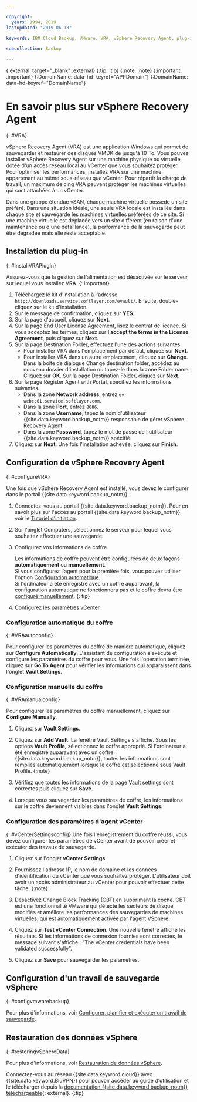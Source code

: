 ```yaml
---

copyright:
  years: 1994, 2019
lastupdated: "2019-06-13"

keywords: IBM Cloud Backup, VMware, VRA, vSphere Recovery Agent, plug-in, plugin, EVault, Carbonite, vSphere

subcollection: Backup

---
```

{:external: target="_blank" .external}
{:tip: .tip}
{:note: .note}
{:important: .important}
{:DomainName: data-hd-keyref="APPDomain"}
{:DomainName: data-hd-keyref="DomainName"}

# En savoir plus sur vSphere Recovery Agent
{: #VRA}

vSphere Recovery Agent (VRA) est une application Windows qui permet de sauvegarder et restaurer des disques VMDK de jusqu'à 10 To. Vous pouvez installer vSphere Recovery Agent sur une machine physique ou virtuelle dotée d'un accès réseau local au vCenter que vous souhaitez protéger. Pour optimiser les performances, installez VRA sur une machine appartenant au même sous-réseau que vCenter. Pour répartir la charge de travail, un maximum de cinq VRA peuvent protéger les machines virtuelles qui sont attachées à un vCenter.

Dans une grappe étendue vSAN, chaque machine virtuelle possède un site préféré. Dans une situation idéale, une seule VRA locale est installée dans chaque site et sauvegarde les machines virtuelles préférées de ce site. Si une machine virtuelle est déplacée vers un site différent (en raison d'une maintenance ou d'une défaillance), la performance de la sauvegarde peut être dégradée mais elle reste acceptable.

## Installation du plug-in
{: #installVRAPlugin}

Assurez-vous que la gestion de l'alimentation est désactivée sur le serveur sur lequel vous installez VRA.
{: important}

1. Téléchargez le kit d'installation à l'adresse `http://downloads.service.softlayer.com/evault/`. Ensuite, double-cliquez sur le kit d'installation.
2. Sur le message de confirmation, cliquez sur **YES**.
3. Sur la page d'accueil, cliquez sur **Next**.
4. Sur la page End User License Agreement, lisez le contrat de licence. Si vous acceptez les termes, cliquez sur **I accept the terms in the License Agreement**, puis cliquez sur **Next**.
5. Sur la page Destination Folder, effectuez l'une des actions suivantes.
   * Pour installer VRA dans l'emplacement par défaut, cliquez sur **Next**.
   * Pour installer VRA dans un autre emplacement, cliquez sur **Change**. Dans la boîte de dialogue Change destination folder, accédez au nouveau dossier d'installation ou tapez-le dans la zone Folder name. Cliquez sur **OK**. Sur la page Destination Folder, cliquez sur **Next**.
6. Sur la page Register Agent with Portal, spécifiez les informations suivantes.
   * Dans la zone **Network address**, entrez `ev-webcc01.service.softlayer.com`.
   * Dans la zone **Port**, entrez `8086`.
   * Dans la zone **Username**, tapez le nom d'utilisateur {{site.data.keyword.backup_notm}} responsable de gérer vSphere Recovery Agent.
   * Dans la zone **Password**, tapez le mot de passe de l'utilisateur {{site.data.keyword.backup_notm}} spécifié.
7.	Cliquez sur **Next**. Une fois l'installation achevée, cliquez sur **Finish**.

## Configuration de vSphere Recovery Agent
{: #configureVRA}

Une fois que vSphere Recovery Agent est installé, vous devez le configurer dans le portail {{site.data.keyword.backup_notm}}.

1. Connectez-vous au portail {{site.data.keyword.backup_notm}}. Pour en savoir plus sur l'accès au portail {{site.data.keyword.backup_notm}}, voir le [Tutoriel d'initiation](/docs/infrastructure/Backup?topic=Backup-getting-started#accessingWebCC).
2. Sur l'onglet Computers, sélectionnez le serveur pour lequel vous souhaitez effectuer une sauvegarde.
3. Configurez vos informations de coffre.

   Les informations de coffre peuvent être configurées de deux façons : **automatiquement** ou **manuellement**.<br/>Si vous configurez l'agent pour la première fois, vous pouvez utiliser l'option [Configuration automatique](#VRAautoconfig).<br/>Si l'ordinateur a été enregistré avec un coffre auparavant, la configuration automatique ne fonctionnera pas et le coffre devra être [configuré manuellement](#VRAmanualconfig).
   {: tip}

4. Configurez les [paramètres vCenter](#vCenterSettingsconfig)   

### Configuration automatique du coffre
{: #VRAautoconfig}

Pour configurer les paramètres du coffre de manière automatique, cliquez sur **Configure Automatically**. L'assistant de configuration s'exécute et configure les paramètres du coffre pour vous. Une fois l'opération terminée, cliquez sur **Go To Agent** pour vérifier les informations qui apparaissent dans l'onglet **Vault Settings**.
 

### Configuration manuelle du coffre
{: #VRAmanualconfig}

Pour configurer les paramètres du coffre manuellement, cliquez sur **Configure Manually**.   
1. Cliquez sur **Vault Settings**.
2. Cliquez sur **Add Vault**. La fenêtre Vault Settings s'affiche. Sous les options **Vault Profile**, sélectionnez le coffre approprié.
   Si l'ordinateur a été enregistré auparavant avec un coffre {{site.data.keyword.backup_notm}}, toutes les informations sont remplies automatiquement lorsque le coffre est sélectionné sous Vault Profile.
   {:note}

3. Vérifiez que toutes les informations de la page Vault settings sont correctes puis cliquez sur **Save**.
4. Lorsque vous sauvegardez les paramètres de coffre, les informations sur le coffre deviennent visibles dans l'onglet **Vault Settings**.


### Configuration des paramètres d'agent vCenter
{: #vCenterSettingsconfig}
Une fois l'enregistrement du coffre réussi, vous devez configurer les paramètres de vCenter avant de pouvoir créer et exécuter des travaux de sauvegarde.

1. Cliquez sur l'onglet **vCenter Settings**
2. Fournissez l'adresse IP, le nom de domaine et les données d'identification du vCenter que vous souhaitez protéger.
   L'utilisateur doit avoir un accès administrateur au vCenter pour pouvoir effectuer cette tâche.
   {:note}

3. Désactivez Change Block Tracking (CBT) en supprimant la coche. CBT est une fonctionnalité VMware qui détecte les secteurs de disque modifiés et améliore les performances des sauvegardes de machines virtuelles, qui est automatiquement activée par l'agent VSphere.
4. Cliquez sur **Test vCenter Connection**. Une nouvelle fenêtre affiche les résultats. Si les informations de connexion fournies sont correctes, le message suivant s'affiche : “The vCenter credentials have been validated successfully”.
5. Cliquez sur **Save** pour sauvegarder les paramètres.

## Configuration d'un travail de sauvegarde vSphere
{: #configvmwarebackup}

Pour plus d'informations, voir [Configurer, planifier et exécuter un travail de sauvegarde](/docs/infrastructure/Backup?topic=Backup-ConfigureVRA#VConfigureVRA).

## Restauration des données vSphere
{: #restoringvSphereData}

Pour plus d'informations, voir [Restauration de données vSphere](/docs/infrastructure/Backup?topic=Backup-VRARestore#VRARestore).


Connectez-vous au réseau {{site.data.keyword.cloud}} avec {{site.data.keyword.BluVPN}} pour pouvoir accéder au guide d'utilisation et le télécharger depuis la [documentation {{site.data.keyword.backup_notm}} téléchargeable](http://downloads.service.softlayer.com/evault/Documentation/){: external}.
{:tip}
